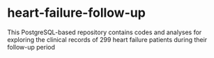 # heart-failure-follow-up
This PostgreSQL-based repository contains codes and analyses for exploring the clinical records of 299 heart failure patients during their follow-up period 
